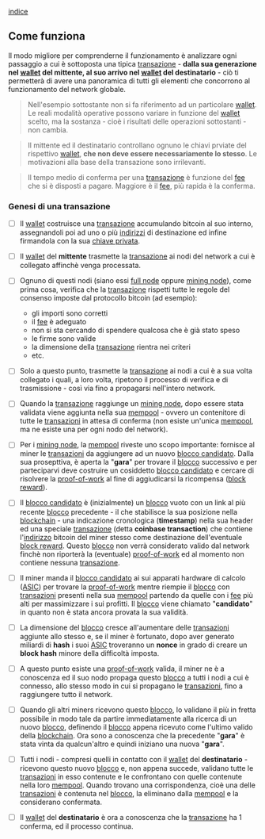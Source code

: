 [indice](README.md)
## Come funziona
Il modo migliore per comprenderne il funzionamento è analizzare ogni passaggio a cui è sottoposta una tipica [transazione](glossario.md#transazione) - __dalla sua generazione nel [wallet](glossario.md#wallet) del mittente, al suo arrivo nel [wallet](glossario.md#wallet) del destinatario__ - ciò ti permetterà di avere una panoramica di tutti gli elementi che concorrono al funzionamento del network globale.

> Nell'esempio sottostante non si fa riferimento ad un particolare [wallet](glossario.md#wallet). Le reali modalità operative possono variare in funzione del [wallet](glossario.md#wallet) scelto, ma la sostanza - cioè i risultati delle operazioni sottostanti - non cambia.

> Il mittente ed il destinatario controllano ognuno le chiavi prviate del rispettivo [wallet](glossario.md#wallet), __che non deve essere necessariamente lo stesso__. Le motivazioni alla base della transazione sono irrilevanti.

> Il tempo medio di conferma per una [transazione](glossario.md#transazione) è funzione del [fee](glossario.md#fee) che si è disposti a pagare. Maggiore è il [fee](glossario.md#fee), più rapida è la conferma.

### Genesi di una transazione

- [ ] Il [wallet](glossario.md#wallet) costruisce una [transazione](glossario.md#transazione) accumulando bitcoin al suo interno, assegnandoli poi ad uno o più [indirizzi](glossario.md#address) di destinazione ed infine firmandola con la sua [chiave privata](gloassario.md#pkey).

- [ ] Il [wallet](glossario.md#wallet) del __mittente__ trasmette la [transazione](glossario.md#transazione) ai nodi del network a cui è collegato affinchè venga processata.

- [ ] Ognuno di questi nodi (siano essi [full node](glossario.md#fullnode) oppure [mining node](glossario.md#miningnode)), come prima cosa, verifica che la [transazione](glossario.md#transazione) rispetti tutte le regole del consenso imposte dal protocollo bitcoin (ad esempio):

    * gli importi sono corretti
    * il [fee](glossario.md#fee) è adeguato
    * non si sta cercando di spendere qualcosa che è già stato speso
    * le firme sono valide
    * la dimensione della [transazione](glossario.md#transazione) rientra nei criteri
    * etc.

- [ ] Solo a questo punto, trasmette la [transazione](glossario.md#transazione) ai nodi a cui è a sua volta collegato i quali, a loro volta, ripetono il processo di verifica e di trasmissione - così via fino a propagarsi nell'intero network.

- [ ] Quando la [transazione](glossario.md#transazione) raggiunge un [mining node](glossario.md#miningnode), dopo essere stata validata viene aggiunta nella sua [mempool](glossario.md#mempool) - ovvero un contenitore di tutte le [transazioni](glossario.md#transazione) in attesa di conferma (non esiste un'unica [mempool](glossario.md#mempool), ma ne esiste una per ogni nodo del network).

- [ ] Per i [mining node](glossario.md#miningnode), la [mempool](glossario.md#mempool) riveste uno scopo importante: fornisce al miner le [transazioni](glossario.md#transazione) da aggiungere ad un nuovo [blocco candidato](glossario.md#cblock). Dalla sua prosepttiva, è aperta la "__gara__" per trovare il [blocco](glossario.md#blocco) successivo e per parteciparvi deve costruire un cosiddetto [blocco candidato](glossario.md#cblock) e cercare di risolvere la [proof-of-work](glossario.md#pow) al fine di aggiudicarsi la ricompensa ([block reward](glossario.md#blockreward)).

- [ ] Il [blocco candidato](glossario.md#cblock) è (inizialmente) un [blocco](glossario.md#blocco) vuoto con un link al più recente [blocco](glossario.md#blocco) precedente - il che stabilisce la sua posizione nella [blockchain](glossario.md#blockchain) - una indicazione cronologica (__timestamp__) nella sua header ed una speciale [transazione](glossario.md#transazione) (detta __coinbase transaction__) che contiene l'[indirizzo](glossario.md#adress) bitcoin del miner stesso come destinazione dell'eventuale [block reward](glossario.md#blockreward). Questo [blocco](glossario.md#blocco) non verrà considerato valido dal network finchè non riporterà la (eventuale) [proof-of-work](glossario.md#pow) ed al momento non contiene nessuna [transazione](glossario.md#transazione).

- [ ] Il miner manda il [blocco candidato](glossario.md#cblock) ai sui apparati hardware di calcolo ([ASIC](glossario.md#asic)) per trovare la [proof-of-work](glossario.md#pow) mentre riempie il [blocco](glossario.md#blocco) con [transazioni](glossario.md#transazione) presenti nella sua [mempool](glossario.md#mempool) partendo da quelle con i [fee](glossario.md#fee) più alti per massimizzare i sui profitti.
Il [blocco](glossario.md#blocco) viene chiamato "__candidato__" in quanto non è stata ancora provata la sua validità.

- [ ] La dimensione del [blocco](glossario.md#blocco) cresce all'aumentare delle [transazioni](glossario.md#transazione) aggiunte allo stesso e, se il miner è fortunato, dopo aver generato miliardi di __hash__ i suoi [ASIC](glossario.md#asic) troveranno un __nonce__ in grado di creare un __block hash__ minore della difficoltà imposta.

- [ ] A questo punto esiste una [proof-of-work](glossario.md#pow) valida, il miner ne è a conoscenza ed il suo nodo propaga questo [blocco](glossario.md#blocco) a tutti i nodi a cui è connesso, allo stesso modo in cui si propagano le [transazioni](glossario.md#transazione), fino a raggiungere tutto il network.

- [ ] Quando gli altri miners ricevono questo [blocco](glossario.md#blocco), lo validano il più in fretta possibile in modo tale da partire immediatamente alla ricerca di un nuovo [blocco](glossario.md#blocco), definendo il [blocco](glossario.md#blocco) appena ricevuto come l'ultimo valido della [blockchain](glossario.md#blockchain). Ora sono a conoscenza che la  precedente "__gara__" è stata vinta da qualcun'altro e quindi iniziano una nuova "__gara__".

- [ ] Tutti i nodi - compresi quelli in contatto con il [wallet](glossario.md#wallet) del __destinatario__ - ricevono questo nuovo [blocco](glossario.md#blocco) e, non appena succede, validano tutte le [transazioni](glossario.md#transazione) in esso contenute e le confrontano con quelle contenute nella loro [mempool](glossario.md#mempool). Quando trovano una corrispondenza, cioè una delle [transazioni](glossario.md#transazione) è contenuta nel [blocco](glossario.md#blocco), la eliminano dalla [mempool](glossario.md#mempool) e la considerano confermata. 

- [ ] Il [wallet](glossario.md#wallet) del __destinatario__ è ora a conoscenza che la [transazione](glossario.md#transazione) ha 1 conferma, ed il processo continua.
